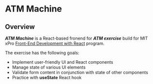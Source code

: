 # ATM Machine
## Overview
***ATM Machine*** is a React-based fronend for ***ATM exercise*** build for MIT xPro [Front-End Development with React](https://executive-ed.xpro.mit.edu/front-end-development-react?utm_source=Google&utm_medium=c&utm_term=%2Bmit%20%2B%20react&utm_location=9033313&utm_campaign=B-365D_US_GG_SE_FREN_Brand&utm_content=MIT-Front-End-Development&gclid=Cj0KCQjwsqmEBhDiARIsANV8H3Y7VF1IsEfTGFApZ8oXItAFXl_Kjvnipt8rh6ji4XkwSCj-3m3z6tIaAnHGEALw_wcB) program.

The exercise has the following goals:
* Implement user-friendly UI and React components
* Manage state of various UI elements
* Validate form content in conjunction with state of other components
* Practice with **useState** React hook
